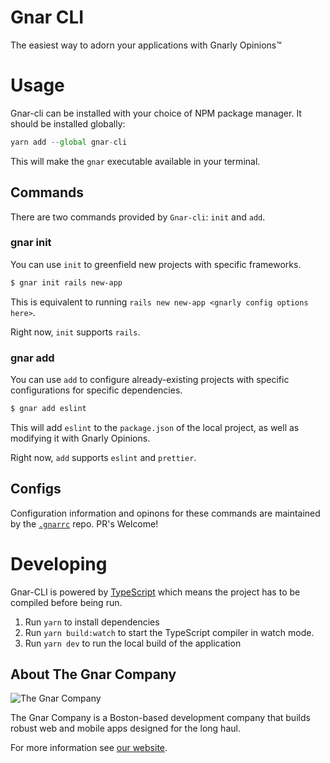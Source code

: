 # Gnar CLI

The easiest way to adorn your applications with Gnarly Opinions&trade;

# Usage

Gnar-cli can be installed with your choice of NPM package manager. It should be installed globally:

```js
yarn add --global gnar-cli
```

This will make the `gnar` executable available in your terminal.

## Commands

There are two commands provided by `Gnar-cli`: `init` and `add`.

### gnar init

You can use `init` to greenfield new projects with specific frameworks.

```bash
$ gnar init rails new-app
```

This is equivalent to running `rails new new-app <gnarly config options here>`.

Right now, `init` supports `rails`.

### gnar add

You can use `add` to configure already-existing projects with specific configurations for specific dependencies.

```bash
$ gnar add eslint
```

This will add `eslint` to the `package.json` of the local project, as well as modifying it with Gnarly Opinions.

Right now, `add` supports `eslint` and `prettier`.

## Configs

Configuration information and opinons for these commands are maintained by the [`.gnarrc`](https://github.com/TheGnarCo/.gnarrc) repo. PR's Welcome!

# Developing

Gnar-CLI is powered by [TypeScript] which means the project has to be compiled before being run.

1. Run `yarn` to install dependencies
1. Run `yarn build:watch` to start the TypeScript compiler in watch mode.
1. Run `yarn dev` to run the local build of the application

[typescript]: https://www.typescriptlang.org/

## About The Gnar Company

![The Gnar Company](https://avatars0.githubusercontent.com/u/17011419?s=100&v=4)

The Gnar Company is a Boston-based development company that builds robust
web and mobile apps designed for the long haul.

For more information see [our website](https://www.thegnar.co/).
